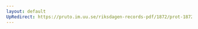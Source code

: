 ```yaml
---
layout: default
UpRedirect: https://pruto.im.uu.se/riksdagen-records-pdf/1872/prot-1872--fk--312.pdf
---
```

